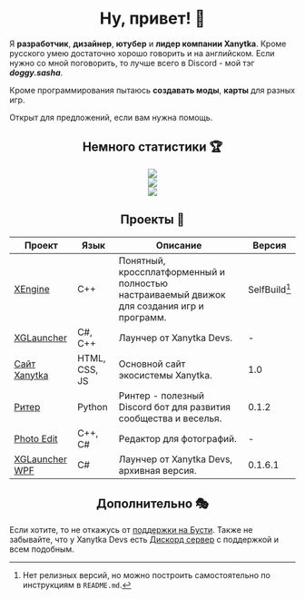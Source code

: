 <h1 align="center">Ну, привет! 👋</h1>
<p>  Я <b>разработчик</b>, <b>дизайнер</b>, <b>ютубер</b> и <b>лидер компании Xanytka</b>. Кроме русского умею достаточно хорошо говорить и на английском. Если нужно со мной поговорить, то лучше всего в Discord - мой тэг <b><i>doggy.sasha</i></b>.</p>
<p>Кроме программирования пытаюсь <b>создавать моды</b>, <b>карты</b> для разных игр.</p>
<p>Открыт для предложений, если вам нужна помощь.</p>

<h2 align="center">Немного статистики 🏆</h2>
<div style="display:flex;flex-direction:column;flex:500px;align-items:center">
  <picture>
    <source
      srcset="https://streak-stats.demolab.com?user=DoggySasha&theme=dark&locale=ru"
      media="(prefers-color-scheme: dark)"
    />
    <source
      srcset="https://streak-stats.demolab.com/?user=DoggySasha&hide_border=true&locale=ru"
      media="(prefers-color-scheme: light), (prefers-color-scheme: no-preference)"
    />
    <img src="https://streak-stats.demolab.com?user=DoggySasha&hide_border=true&locale=ru" />
  </picture>
  <picture>
    <source
      srcset="https://github-readme-stats.vercel.app/api?username=DoggySasha&show_icons=true&title_color=FB8C00&text_color=FEFEFE&icon_color=FB8C00&locale=ru&hide_border=true&bg_color=151515&hide=contribs"
      media="(prefers-color-scheme: dark)"
    />
    <source
      srcset="https://github-readme-stats.vercel.app/api?username=DoggySasha&show_icons=true&title_color=FB8C00&text_color=151515&icon_color=FB8C00&locale=ru&hide_border=true&hide=contribs"
      media="(prefers-color-scheme: light), (prefers-color-scheme: no-preference)"
    />
    <img src="https://github-readme-stats.vercel.app/api?username=DoggySasha&show_icons=true&locale=ru&hide=contribs" />
  </picture>
  <picture>
    <source
      srcset="https://readme-jokes.vercel.app/api?hideBorder&bgColor=%23151515&qColor=%23FEFEFE&textColor=%23FEFEFE&aColor=%23FB8C00"
      media="(prefers-color-scheme: dark)"
    />
    <source
      srcset="https://readme-jokes.vercel.app/api?hideBorder&bgColor=%23ffffff&qColor=%23151515&textColor=%23151515&aColor=%23FB8C00"
      media="(prefers-color-scheme: light), (prefers-color-scheme: no-preference)"
    />
    <img src="https://readme-jokes.vercel.app/api?hideBorder&bgColor=%23ffffff&qColor=%23151515&textColor=%23151515&aColor=%23FB8C00" />
  </picture>
</div>

<h2 align="center">Проекты 🥽</h2>

| Проект | Язык | Описание | Версия |
|--------|------|----------|--------|
|[XEngine](https://github.com/xanytka-devs/xengine)|C++|Понятный, кроссплатформенный и полностью настраиваемый движок для создания игр и программ.|SelfBuild[^1]|
|[XGLauncher](https://github.com/xanytka-devs/xglauncher)|C#, C++|Лаунчер от Xanytka Devs.|-|
|[Сайт Xanytka](https://xanytka.ru/)|HTML, CSS, JS|Основной сайт экосистемы Xanytka.|1.0|
|[Ритер](https://github.com/xanytka-devs/rinter)|Python|Ринтер - полезный Discord бот для развития сообщества и веселья.|0.1.2|
|[Photo Edit](https://github.com/xanytka-devs/photo-edit)|C++, C#|Редактор для фотографий.|-|
|[XGLauncher WPF](https://github.com/xanytka-devs/XGLauncher-WPF)|C#|Лаунчер от Xanytka Devs, архивная версия.|0.1.6.1|
<!-- Всё ещё приватные
|[AudioBump](https://github.com/xanytka-devs/audio-bump)|C++|Библиотека для загрузки аудио файлов.|-|
|[InstallHorizon](https://github.com/xanytka-devs/install-horizion)|C#, C++|Библиотека для загрузки аудио файлов.|-|
|[XaNotes Desktop](https://github.com/xanytka-devs/xanotes-desktop)|C#, C++|Приложение для более удобных и креативных заметок.|-|
|[XaNotes Web](https://github.com/xanytka-devs/xanotes-web)|HTML, CSS, JS|Сайт для более удобных и креативных заметок.|-|
-->
<!--Позже можно добавить таблицу под моды и разделить сайты от основных проектов.-->
[^1]: Нет релизных версий, но можно построить самостоятельно по инструкциям в `README.md`.

<h2 align="center">Дополнительно 🎭</h2>
<p>Если хотите, то не откажусь от <a href="https://boosty.to/doggy.sasha">поддержки на Бусти</a>. Также не забывайте, что у Xanytka Devs есть <a href="https://xanytka.ru/sl/xdd">Дискорд сервер</a> с поддержкой и всем подобным.</p>
